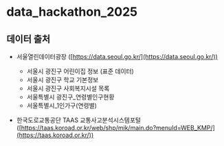 # data_hackathon_2025
 
 ## 데이터 출처

- 서울열린데이터광장 ([https://data.seoul.go.kr/](https://data.seoul.go.kr/))
  - 서울시 광진구 어린이집 정보 (표준 데이터)
  - 서울시 광진구 학교 기본정보
  - 서울시 광진구 사회복지시설 목록
  - 서울특별시 광진구_연령별인구현황
  - 서울특별시_1인가구(연령별) 
  
- 한국도로교통공단 TAAS 교통사고분석시스템포털 ([https://taas.koroad.or.kr/web/shp/mik/main.do?menuId=WEB_KMP/](https://taas.koroad.or.kr/))

